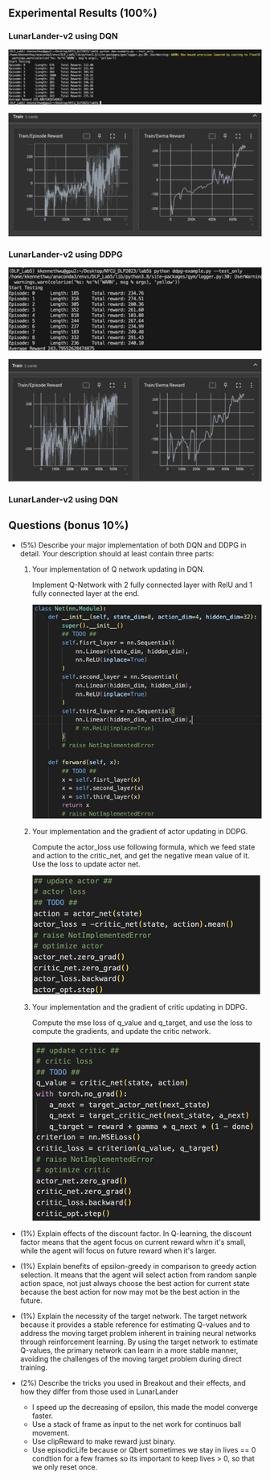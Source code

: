 ## Experimental Results (100%)
### LunarLander-v2 using DQN
![Alt text](screenshots/dqn-lunar.png)

![Alt text](screenshots/dqn-lunar-tensorboard.png)

### LunarLander-v2 using DDPG

![Alt text](screenshots/ddpg-lunar.png)

![Alt text](screenshots/ddpg-lunar-tensorboard.png)

### LunarLander-v2 using DQN


## Questions (bonus 10%)
* (5%) Describe your major implementation of both DQN and DDPG in detail. Your description should at least contain three parts:
    1. Your implementation of Q network updating in DQN.
        
        Implement Q-Network with 2 fully connected layer with RelU and 1 fully connected layer at the end. 

        ![Alt text](screenshots/Q-network.png)
    
    2. Your implementation and the gradient of actor updating in DDPG.

        Compute the actor_loss use following formula, which we feed state and action to the critic_net, and get the negative mean value of it. Use the loss to update actor net.

        ![Alt text](screenshots/actor.png)

    3. Your implementation and the gradient of critic updating in DDPG.
        
        Compute the mse loss of q_value and q_target, and use the loss to compute the gradients, and update the critic network.

        ![Alt text](screenshots/critic.png)

* (1%) Explain effects of the discount factor.
    In Q-learning, the discount factor means that the agent focus on current reward whrn it's small, while the agent will focus on future reward when it's larger.

* (1%) Explain benefits of epsilon-greedy in comparison to greedy action selection.
    It means that the agent will select action from random sanple action space, not just always choose the best action for current state because the best action for now may mot be the best action in the future. 

* (1%) Explain the necessity of the target network.
    The target network because it provides a stable reference for estimating Q-values and to address the moving target problem inherent in training neural networks through reinforcement learning. By using the target network to estimate Q-values, the primary network can learn in a more stable manner, avoiding the challenges of the moving target problem during direct training.

* (2%) Describe the tricks you used in Breakout and their effects, and how they differ from those used in LunarLander
    * I speed up the decreasing of epsilon, this made the model converge faster. 
    * Use a stack of frame as input to the net work for continuos ball movement.
    * Use clipReward to make reward just binary.
    * Use episodicLife because or Qbert sometimes we stay in lives == 0 condtion for a few frames so its important to keep lives > 0, so that we only reset once.